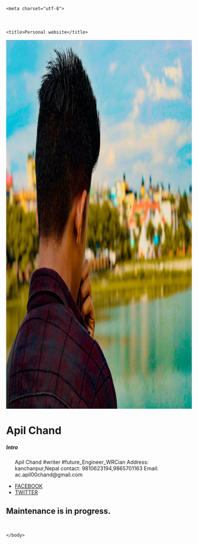 <!DOCTYPE html>

<html>

  <head>

    <meta charset="utf-8">

    

    <title>Personal website</title>

  </head>

  <body>  	

<div class="box">

  <img src="apil.jpg"  class="box-img" width="1000" height="1000">

  <h1>
    Apil Chand

</h1>

<h5 c>

Intro</h5>

<p><ul>
<l1>Apil Chand</l1>
<l2>#writer</l2>
<l3>#future_Engineer_WRCian</l3>
<l4>Address: kanchanpur,Nepal</l4>
<l5>contact: 9810623194,9865701163</l5>
<l6>Email: ac.apil00chand@gmail.com</l6>
	</ul>
</p>

<ul>

<li><a href="http://www.facebook.com/apil.chand.5"> FACEBOOK<i class="fa fa-facebook-square" aria-hidden="true"></i></a></li>

<li><a href="http://www.twitter.com/@apil_chand">TWITTER<i class="fa fa-twitter-square" aria-hidden="true"></i></a></li>

</ul>
<P>
	<b><h2>Maintenance is in progress.<h2></b>
	</p>
</div>

<div style="display: none;" class="abc">

 <br><br>Created By: <a href="https://www.suntos.com.np/web-bootcamp/#don%E2%80%99t-let-your-technology-tools-use-you">Web Boot-Camp</a>

</div>

	</body>

</html>

